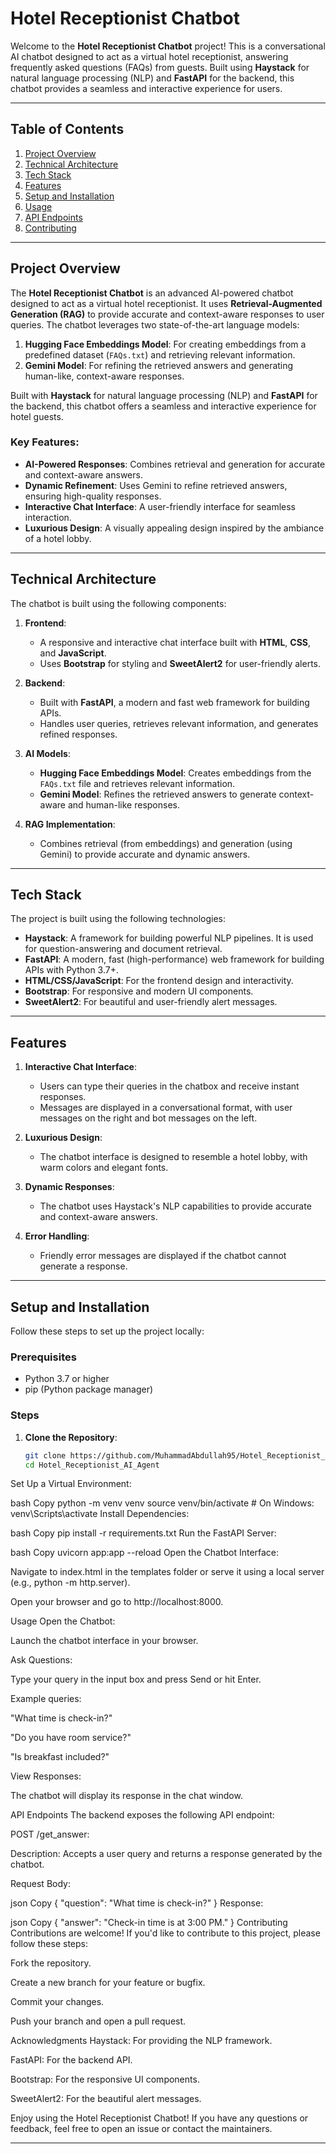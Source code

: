# Hotel Receptionist Chatbot

Welcome to the **Hotel Receptionist Chatbot** project! This is a conversational AI chatbot designed to act as a virtual hotel receptionist, answering frequently asked questions (FAQs) from guests. Built using **Haystack** for natural language processing (NLP) and **FastAPI** for the backend, this chatbot provides a seamless and interactive experience for users.

---

## Table of Contents
1. [Project Overview](#project-overview)
2. [Technical Architecture](#technical-architecture)
3. [Tech Stack](#tech-stack)
4. [Features](#features)
5. [Setup and Installation](#setup-and-installation)
6. [Usage](#usage)
7. [API Endpoints](#api-endpoints)
8. [Contributing](#contributing)
---

## Project Overview

The **Hotel Receptionist Chatbot** is an advanced AI-powered chatbot designed to act as a virtual hotel receptionist. It uses **Retrieval-Augmented Generation (RAG)** to provide accurate and context-aware responses to user queries. The chatbot leverages two state-of-the-art language models:
1. **Hugging Face Embeddings Model**: For creating embeddings from a predefined dataset (`FAQs.txt`) and retrieving relevant information.
2. **Gemini Model**: For refining the retrieved answers and generating human-like, context-aware responses.

Built with **Haystack** for natural language processing (NLP) and **FastAPI** for the backend, this chatbot offers a seamless and interactive experience for hotel guests.

### Key Features:
- **AI-Powered Responses**: Combines retrieval and generation for accurate and context-aware answers.
- **Dynamic Refinement**: Uses Gemini to refine retrieved answers, ensuring high-quality responses.
- **Interactive Chat Interface**: A user-friendly interface for seamless interaction.
- **Luxurious Design**: A visually appealing design inspired by the ambiance of a hotel lobby.

---

## Technical Architecture

The chatbot is built using the following components:
1. **Frontend**:
   - A responsive and interactive chat interface built with **HTML**, **CSS**, and **JavaScript**.
   - Uses **Bootstrap** for styling and **SweetAlert2** for user-friendly alerts.

2. **Backend**:
   - Built with **FastAPI**, a modern and fast web framework for building APIs.
   - Handles user queries, retrieves relevant information, and generates refined responses.

3. **AI Models**:
   - **Hugging Face Embeddings Model**: Creates embeddings from the `FAQs.txt` file and retrieves relevant information.
   - **Gemini Model**: Refines the retrieved answers to generate context-aware and human-like responses.

4. **RAG Implementation**:
   - Combines retrieval (from embeddings) and generation (using Gemini) to provide accurate and dynamic answers.

---

## Tech Stack

The project is built using the following technologies:

- **Haystack**: A framework for building powerful NLP pipelines. It is used for question-answering and document retrieval.
- **FastAPI**: A modern, fast (high-performance) web framework for building APIs with Python 3.7+.
- **HTML/CSS/JavaScript**: For the frontend design and interactivity.
- **Bootstrap**: For responsive and modern UI components.
- **SweetAlert2**: For beautiful and user-friendly alert messages.

---

## Features

1. **Interactive Chat Interface**:
   - Users can type their queries in the chatbox and receive instant responses.
   - Messages are displayed in a conversational format, with user messages on the right and bot messages on the left.

2. **Luxurious Design**:
   - The chatbot interface is designed to resemble a hotel lobby, with warm colors and elegant fonts.

3. **Dynamic Responses**:
   - The chatbot uses Haystack's NLP capabilities to provide accurate and context-aware answers.

4. **Error Handling**:
   - Friendly error messages are displayed if the chatbot cannot generate a response.

---

## Setup and Installation

Follow these steps to set up the project locally:

### Prerequisites
- Python 3.7 or higher
- pip (Python package manager)

### Steps

1. **Clone the Repository**:
   ```bash
   git clone https://github.com/MuhammadAbdullah95/Hotel_Receptionist_AI_Agent.git
   cd Hotel_Receptionist_AI_Agent

Set Up a Virtual Environment:

bash
Copy
python -m venv venv
source venv/bin/activate  # On Windows: venv\Scripts\activate
Install Dependencies:

bash
Copy
pip install -r requirements.txt
Run the FastAPI Server:

bash
Copy
uvicorn app:app --reload
Open the Chatbot Interface:

Navigate to index.html in the templates folder or serve it using a local server (e.g., python -m http.server).

Open your browser and go to http://localhost:8000.

Usage
Open the Chatbot:

Launch the chatbot interface in your browser.

Ask Questions:

Type your query in the input box and press Send or hit Enter.

Example queries:

"What time is check-in?"

"Do you have room service?"

"Is breakfast included?"

View Responses:

The chatbot will display its response in the chat window.

API Endpoints
The backend exposes the following API endpoint:

POST /get_answer:

Description: Accepts a user query and returns a response generated by the chatbot.

Request Body:

json
Copy
{
  "question": "What time is check-in?"
}
Response:

json
Copy
{
  "answer": "Check-in time is at 3:00 PM."
}
Contributing
Contributions are welcome! If you'd like to contribute to this project, please follow these steps:

Fork the repository.

Create a new branch for your feature or bugfix.

Commit your changes.

Push your branch and open a pull request.


Acknowledgments
Haystack: For providing the NLP framework.

FastAPI: For the backend API.

Bootstrap: For the responsive UI components.

SweetAlert2: For the beautiful alert messages.

Enjoy using the Hotel Receptionist Chatbot! If you have any questions or feedback, feel free to open an issue or contact the maintainers.

---
